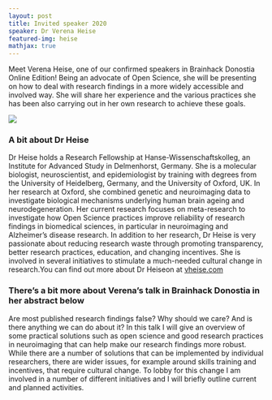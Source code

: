 ```yaml
---
layout: post
title: Invited speaker 2020
speaker: Dr Verena Heise
featured-img: heise
mathjax: true
---
```


Meet Verena Heise, one of our confirmed speakers in Brainhack Donostia Online Edition! Being an advocate of Open Science, she will be presenting on how to deal with research findings in a more widely accessible and involved way. She will share her experience and the various practices she has been also carrying out in her own research to achieve these goals.

![](https://brainhack-donostia.github.io/assets/img/posts/heise.jpg)

### A bit about Dr Heise

Dr Heise holds a Research Fellowship at Hanse-Wissenschaftskolleg, an Institute for Advanced Study in Delmenhorst, Germany. She is a molecular biologist, neuroscientist, and epidemiologist by training with degrees from the University of Heidelberg, Germany, and the University of Oxford, UK. In her research at Oxford, she combined genetic and neuroimaging data to investigate biological mechanisms underlying human brain ageing and neurodegeneration. Her current research focuses on meta-research to investigate how Open Science practices improve reliability of research findings in biomedical sciences, in particular in neuroimaging and Alzheimer’s disease research.
In addition to her research, Dr Heise is very passionate about reducing research waste through promoting transparency, better research practices, education, and changing incentives. She is involved in several initiatives to stimulate a much-needed cultural change in research.You can find out more about Dr Heiseon at [vheise.com](https://vheise.com/)

### There’s a bit more about Verena’s talk in Brainhack Donostia in her abstract below

Are most published research findings false? Why should we care? And is there anything we can do about it? In this talk I will give an overview of some practical solutions such as open science and good research practices in neuroimaging that can help make our research findings more robust. While there are a number of solutions that can be implemented by individual researchers, there are wider issues, for example around skills training and incentives, that require cultural change. To lobby for this change I am involved in a number of different initiatives and I will briefly outline current and planned activities.
